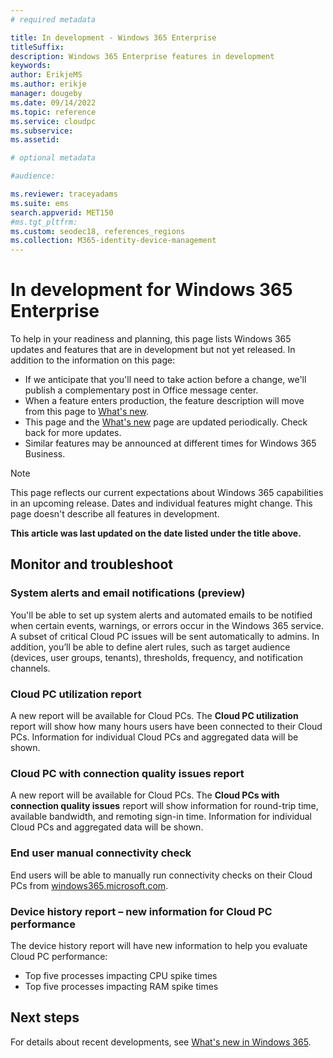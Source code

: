 ```yaml
---
# required metadata

title: In development - Windows 365 Enterprise
titleSuffix: 
description: Windows 365 Enterprise features in development
keywords:
author: ErikjeMS 
ms.author: erikje
manager: dougeby
ms.date: 09/14/2022
ms.topic: reference
ms.service: cloudpc
ms.subservice: 
ms.assetid: 

# optional metadata

#audience:

ms.reviewer: traceyadams
ms.suite: ems
search.appverid: MET150
#ms.tgt_pltfrm:
ms.custom: seodec18, references_regions
ms.collection: M365-identity-device-management
---
```


# In development for Windows 365 Enterprise

To help in your readiness and planning, this page lists Windows 365 updates and features that are in development but not yet released. In addition to the information on this page:

- If we anticipate that you'll need to take action before a change, we'll publish a complementary post in Office message center.
- When a feature enters production, the feature description will move from this page to [What's new](whats-new.md).
- This page and the [What's new](whats-new.md) page are updated periodically. Check back for more updates.
- Similar features may be announced at different times for Windows 365 Business.

> [!NOTE]
> This page reflects our current expectations about Windows 365 capabilities in an upcoming release. Dates and individual features might change. This page doesn't describe all features in development.

**This article was last updated on the date listed under the title above.**

<!-- Common categories:  
## App management
## Device configuration
## Device provisioning
## Device management
## Intune apps
## Monitor and troubleshoot
## Role-based access control
## Security
## End-user experience

-->

<!-- ***********************************************-->
<!--## App management-->


<!-- ***********************************************-->
<!--## Device provisioning-->

<!--***********************************************-->
<!--
## End user experience
-->

<!-- ***********************************************-->
## Monitor and troubleshoot

### System alerts and email notifications (preview)<!--40932899-->
You'll be able to set up system alerts and automated emails to be notified when certain events, warnings, or errors occur in the Windows 365 service. A subset of critical Cloud PC issues will be sent automatically to admins. In addition, you’ll be able to define alert rules, such as target audience (devices, user groups, tenants), thresholds, frequency, and notification channels.

### Cloud PC utilization report<!--40636545-->
A new report will be available for Cloud PCs. The **Cloud PC utilization** report will show how many hours users have been connected to their Cloud PCs. Information for individual Cloud PCs and aggregated data will be shown.

### Cloud PC with connection quality issues report<!--40636545-->
A new report will be available for Cloud PCs. The **Cloud PCs with connection quality issues** report will show information for round-trip time, available bandwidth, and remoting sign-in time. Information for individual Cloud PCs and aggregated data will be shown.

### End user manual connectivity check<!--37679345 --> 

End users will be able to manually run connectivity checks on their Cloud PCs from [windows365.microsoft.com](https://windows365.microsoft.com).

### Device history report – new information for Cloud PC performance<!--38310774  -->

The device history report will have new information to help you evaluate Cloud PC performance:

- Top five processes impacting CPU spike times
- Top five processes impacting RAM spike times

<!-- ***********************************************-->
<!-- ## Provisioning -->

<!-- ***********************************************-->
<!--## Role-based access control-->

## Next steps

For details about recent developments, see [What's new in Windows 365](whats-new.md).

